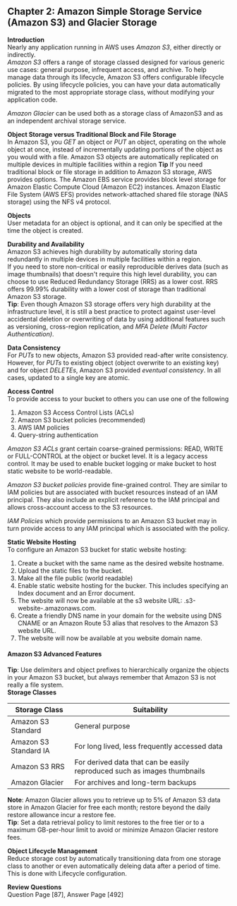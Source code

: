 ## Chapter 2: Amazon Simple Storage Service (Amazon S3) and Glacier Storage  
__Introduction__  
Nearly any application running in AWS uses _Amazon S3_, either directly or indirectly.  
_Amazon S3_ offers a range of storage classed designed for various generic use cases: general purpose, infrequent access, and archive.
To help manage data through its lifecycle, Amazon S3 offers configurable lifecycle policies. By using lifecycle policies, you can have your data automatically migrated to the most appropriate storage class, without modifying your application code.  

_Amazon Glacier_ can be used both as a storage class of AmazonS3 and as an independent archival storage service.  

__Object Storage versus Traditional Block and File Storage__  
In Amazon S3, you _GET_ an object or _PUT_ an object, operating on the whole object at once, instead of incrementally updating portions of the object as you would with a file.
Amazon S3 objects are automatically replicated on multiple devices in multiple facilities within a region
__Tip__ If you need traditional block or file storage in addition to Amazon S3 storage, AWS provides options. The Amazon EBS service provides block level storage for Amazon Elastic Compute Cloud (Amazon EC2) instances. Amazon Elastic File System (AWS EFS) provides network-attached shared file storage (NAS storage) using the NFS v4 protocol.  

__Objects__  
User metadata for an object is optional, and it can only be specified at the time the object is created.  

__Durability and Availability__  
Amazon S3 achieves high durability by automatically storing data redundantly in multiple devices in multiple facilities within a region.  
If you need to store non-critical or easily reproducible derives data (such as image thumbnails) that doesn't require this high level durability, you can choose to use Reduced Redundancy Storage (RRS) as a lower cost. RRS offers 99.99% durability with a lower cost of storage than traditional Amazon S3 storage.  
__Tip__: Even though Amazon S3 storage offers very high durability at the infrastructure level, it is still a best practice to protect against user-level accidental deletion or overwriting of data by using additional features such as versioning, cross-region replication, and _MFA Delete (Multi Factor Authentication)_.   

__Data Consistency__  
For _PUTs_ to new objects, Amazon S3 provided read-after write consistency. However, for _PUTs_ to existing object (object overwrite to an existing key) and for object _DELETEs_, Amazon S3 provided _eventual consistency_. In all cases, updated to a single key are atomic.

__Access Control__    
To provide access to your bucket to others you can use one of the following
1. Amazon S3 Access Control Lists (ACLs)
2. Amazon S3 bucket policies (recommended)
3. AWS IAM policies
4. Query-string authentication  

_Amazon S3 ACLs_ grant certain coarse-grained permissions: READ, WRITE or FULL-CONTROL at the object or bucket level. It is a legacy access control. It may be used to enable bucket logging or make bucket to host static website to be world-readable.    

_Amazon S3 bucket policies_ provide fine-grained control. They are similar to IAM policies but are associated with bucket resources instead of an IAM principal. They also include an explicit reference to the IAM principal and allows cross-account access to the S3 resources.  

_IAM Policies_ which provide permissions to an Amazon S3 bucket may in turn provide access to any IAM principal which is associated with the policy.   

__Static Website Hosting__    
To configure an Amazon S3 bucket for static website hosting:  
1. Create a bucket with the same name as the desired website hostname.  
2. Upload the static files to the bucket.  
3. Make all the file public (world readable)
4. Enable static website hosting for the bucker. This includes specifying an Index document and an Error document.  
5. The website will now be available at the s3 website URL: <bucket-name>.s3-website-<AWS-region>.amazonaws.com.  
6. Create a friendly DNS name in your domain for the website using DNS CNAME or an Amazon Route 53 alias that resolves to the Amazon S3 website URL.  
7. The website will now be available at you website domain name.

#### Amazon S3 Advanced Features
__Tip__: Use delimiters and object prefixes to hierarchically organize the objects in your Amazon S3 bucket, but always remember that Amazon S3 is not really a file system.  
__Storage Classes__   

| Storage Class         | Suitability                                                             |
|-----------------------|-------------------------------------------------------------------------|
| Amazon S3 Standard    | General purpose                                                         |
| Amazon S3 Standard IA | For long lived, less frequently accessed data                           |
| Amazon S3 RRS         | For derived data that can be easily reproduced such as images thumbnails|
| Amazon Glacier        | For archives and long-term backups                                      |

__Note__: Amazon Glacier allows you to retrieve up to 5% of Amazon S3 data store in Amazon Glacier for free each month; restore beyond the daily restore allowance incur a restore fee.  
__Tip__: Set a data retrieval policy to limit restores to the free tier or to a maximum GB-per-hour limit to avoid or minimize Amazon Glacier restore fees.  

__Object Lifecycle Management__  
Reduce storage cost by automatically transitioning data from one storage class to another or even automatically deleing data after a period of time. This is done with Lifecycle configuration.  

__Review Questions__  
Question Page [87], Answer Page [492]
